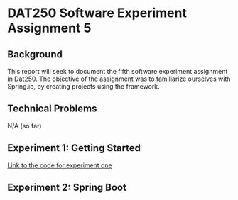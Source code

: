 # DAT250 Software Experiment Assignment 5
## Background
This report will seek to document the fifth software experiment assignment in Dat250. The objective of the assignment was to familiarize ourselves 
with Spring.io, by creating projects using the framework.

## Technical Problems
N/A (so far)

## Experiment 1: Getting Started
[Link to the code for experiment one](https://github.com/bigmantobs/Software-Experiment-5-p1)

## Experiment 2: Spring Boot
